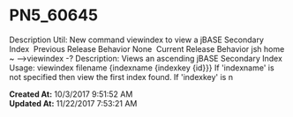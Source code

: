 # PN5_60645

Description Util: New command viewindex to view a jBASE Secondary Index  Previous Release Behavior None  Current Release Behavior jsh home ~ --&gt;viewindex -? Description: Views an ascending jBASE Secondary Index Usage: viewindex filename {indexname {indexkey {id}}} If 'indexname' is not specified then view the first index found. If 'indexkey' is n  

**Created At:** 10/3/2017 9:51:52 AM  
**Updated At:** 11/22/2017 7:53:21 AM  

